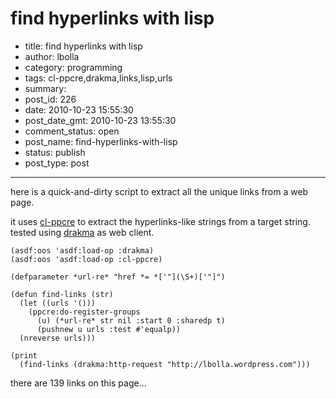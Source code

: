 # find hyperlinks with lisp

- title: find hyperlinks with lisp
- author: lbolla
- category: programming
- tags: cl-ppcre,drakma,links,lisp,urls
- summary: 
- post_id: 226
- date: 2010-10-23 15:55:30
- post_date_gmt: 2010-10-23 13:55:30
- comment_status: open
- post_name: find-hyperlinks-with-lisp
- status: publish
- post_type: post

----------------

here is a quick-and-dirty script to extract all the unique links from a web page.

it uses [cl-ppcre][1] to extract the hyperlinks-like strings from a target string. tested using [drakma][2] as web client.
    
    (asdf:oos 'asdf:load-op :drakma)
    (asdf:oos 'asdf:load-op :cl-ppcre)
    
    (defparameter *url-re* "href *= *['"](\S+)['"]")
    
    (defun find-links (str)
      (let ((urls '()))
        (ppcre:do-register-groups
          (u) (*url-re* str nil :start 0 :sharedp t)
          (pushnew u urls :test #'equalp))
      (nreverse urls)))
    
    (print
      (find-links (drakma:http-request "http://lbolla.wordpress.com")))
    

there are 139 links on this page...

   [1]: http://weitz.de/cl-ppcre/
   [2]: http://weitz.de/drakma/